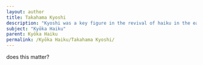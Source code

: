 ```yaml
---
layout: author
title: Takahama Kyoshi
description: "Kyoshi was a key figure in the revival of haiku in the early 20th century; his works in Kyōka are notable for their vivid depictions of nature."
subject: "Kyōka Haiku"
parent: Kyōka Haiku
permalink: /Kyōka Haiku/Takahama Kyoshi/
---
```


does this matter?
